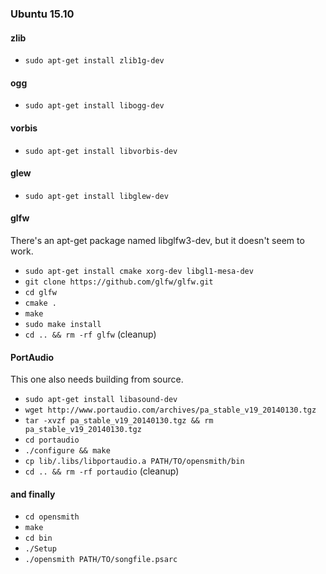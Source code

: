 ### Ubuntu 15.10

#### zlib
* `sudo apt-get install zlib1g-dev`

#### ogg
* `sudo apt-get install libogg-dev`

#### vorbis
* `sudo apt-get install libvorbis-dev`

#### glew
* `sudo apt-get install libglew-dev`

#### glfw
There's an apt-get package named libglfw3-dev, but it doesn't seem to work.
* `sudo apt-get install cmake xorg-dev libgl1-mesa-dev`
* `git clone https://github.com/glfw/glfw.git`
* `cd glfw`
* `cmake .`
* `make`
* `sudo make install`
* `cd .. && rm -rf glfw` (cleanup)

#### PortAudio
This one also needs building from source.
* `sudo apt-get install libasound-dev`
* `wget http://www.portaudio.com/archives/pa_stable_v19_20140130.tgz`
* `tar -xvzf pa_stable_v19_20140130.tgz && rm pa_stable_v19_20140130.tgz`
* `cd portaudio`
* `./configure && make`
* `cp lib/.libs/libportaudio.a PATH/TO/opensmith/bin`
* `cd .. && rm -rf portaudio` (cleanup)

#### and finally
* `cd opensmith`
* `make`
* `cd bin`
* `./Setup`
* `./opensmith PATH/TO/songfile.psarc`
